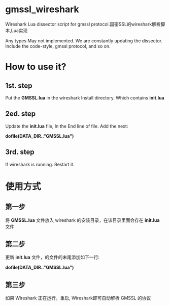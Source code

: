 # gmssl_wireshark
Wireshark Lua dissector script for gmssl protocol.国密SSL的wireshark解析脚本,Lua实现

Any types May not implemented. We are constantly updating the dissector. Include the code-style, gmssl protocol, and so on.

# How to use it?
## 1st. step
   Put the **GMSSL.lua** in the wireshark Install directory.  Which contains **init.lua**
## 2ed. step
   Update the **init.lua** file,  In the End line of file. Add the next:

   **dofile(DATA_DIR.."GMSSL.lua")**
## 3rd. step
   If wireshark is running. Restart it.

# 使用方式
## 第一步
  将 **GMSSL.lua** 文件放入 wireshark 的安装目录，在该目录里面会存在 **init.lua** 文件
## 第二步
  更新 **init.lua** 文件，的文件的末尾添加如下一行:

  **dofile(DATA_DIR.."GMSSL.lua")**
## 第三步
  如果 Wireshark 正在运行，重启, Wireshark即可自动解析 GMSSL 的协议

  